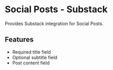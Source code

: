 # Social Posts - Substack

Provides Substack integration for Social Posts.

## Features
- Required title field
- Optional subtitle field  
- Post content field
